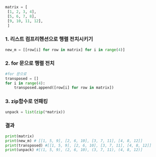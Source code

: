 ```python
matrix = [
 [1, 2, 3, 4],
 [5, 6, 7, 8],
 [9, 10, 11, 12],
 ]
```
### 1. 리스트 컴프리헨션으로 행렬 전치시키기
```python
new_m = [[row[i] for row in matrix] for i in range(4)]
```

### 2. for 문으로 행렬 전치
```python
#for 문으로
transposed = []
for i in range(4):
    transposed.append([row[i] for row in matrix])
```

### 3. zip함수로 언패킹
```python
unpack = list(zip(*matrix))
```

### 결과
```python
print(matrix)
print(new_m) # [[1, 5, 9], [2, 6, 10], [3, 7, 11], [4, 8, 12]]
print(transposed) #[[1, 5, 9], [2, 6, 10], [3, 7, 11], [4, 8, 12]]
print(unpack) #[(1, 5, 9), (2, 6, 10), (3, 7, 11), (4, 8, 12)]
```
